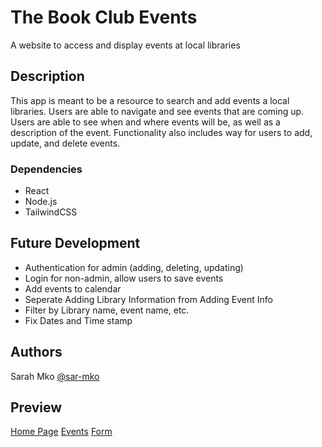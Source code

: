 # The Book Club Events

A website to access and display events at local libraries

## Description

This app is meant to be a resource to search and add events a local libraries. Users are able to navigate and see events that are coming up. Users are able to see when and where events will be, as well as a description of the event. Functionality also includes way for users to add, update, and delete events.


### Dependencies

* React
* Node.js
* TailwindCSS


## Future Development

* Authentication for admin (adding, deleting, updating)
* Login for non-admin, allow users to save events 
* Add events to calendar
* Seperate Adding Library Information from Adding Event Info
* Filter by Library name, event name, etc.
* Fix Dates and Time stamp


## Authors

Sarah Mko [@sar-mko](https://github.com/sar-mko)

## Preview
[Home Page](src/assets/images/lib-home-img.png)
[Events](src/assets/images/lib-events-img.png)
[Form](src/assets/images/lib-form-img.png)
